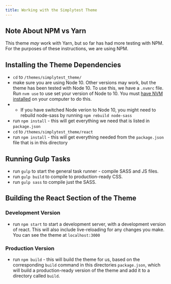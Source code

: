```yaml
---
title: Working with the Simplytest Theme
---
```


## Note About NPM vs Yarn
This theme _may_ work with Yarn, but so far has had more testing with NPM. For the purposes of these instructions, we are using NPM.

## Installing the Theme Dependencies
- `cd` to `/themes/simplytest_theme/`
- make sure you are using Node 10. Other versions may work, but the theme has been tested with Node 10. To use this, we have a `.nvmrc` file. Run `nvm use` to use set your version of Node to 10. You must [have NVM installed](https://github.com/nvm-sh/nvm) on your computer to do this.
- - If you have switched Node verion to Node 10, you might need to rebuild node-sass by running `npm rebuild node-sass`
- run `npm install` - this will get everything we need that is listed in `package.json`
- `cd` to `/themes/simplytest_theme/react`
- run `npm install` - this will get everything needed from the `package.json` file that is in this directory

## Running Gulp Tasks
- run `gulp` to start the general task runner - compile SASS and JS files.
- run `gulp build` to compile to production-ready CSS.
- run `gulp sass` to compile just the SASS.

## Building the React Section of the Theme
### Development Version
- run `npm start` to start a development server, with a development version of react. This will also include live-reloading for any changes you make. You can see the theme at `localhost:3000`

### Production Version
- run `npm build` - this will build the theme for us, based on the corresponding `build` command in this directories `package.json`, which will build a production-ready version of the theme and add it to a directory called `build`.